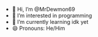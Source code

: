 - 👋 Hi, I’m @MrDewmon69
- 👀 I’m interested in programming
- 🌱 I’m currently learning idk yet
- 😄 Pronouns: He/Him


<!---
DewDevelops/DewDevelops is a ✨ special ✨ repository because its `README.md` (this file) appears on your GitHub profile.
You can click the Preview link to take a look at your changes.
--->
